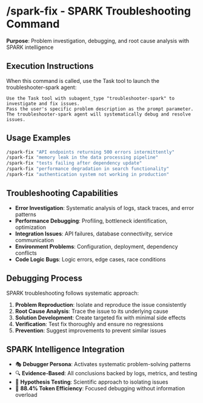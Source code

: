 # /spark-fix - SPARK Troubleshooting Command

**Purpose**: Problem investigation, debugging, and root cause analysis with SPARK intelligence

## Execution Instructions

When this command is called, use the Task tool to launch the troubleshooter-spark agent:

```
Use the Task tool with subagent_type "troubleshooter-spark" to investigate and fix issues.
Pass the user's specific problem description as the prompt parameter.
The troubleshooter-spark agent will systematically debug and resolve issues.
```

## Usage Examples

```bash
/spark-fix "API endpoints returning 500 errors intermittently"
/spark-fix "memory leak in the data processing pipeline"
/spark-fix "tests failing after dependency update" 
/spark-fix "performance degradation in search functionality"
/spark-fix "authentication system not working in production"
```

## Troubleshooting Capabilities

- **Error Investigation**: Systematic analysis of logs, stack traces, and error patterns
- **Performance Debugging**: Profiling, bottleneck identification, optimization
- **Integration Issues**: API failures, database connectivity, service communication
- **Environment Problems**: Configuration, deployment, dependency conflicts
- **Code Logic Bugs**: Logic errors, edge cases, race conditions

## Debugging Process

SPARK troubleshooting follows systematic approach:
1. **Problem Reproduction**: Isolate and reproduce the issue consistently
2. **Root Cause Analysis**: Trace the issue to its underlying cause
3. **Solution Development**: Create targeted fix with minimal side effects
4. **Verification**: Test fix thoroughly and ensure no regressions
5. **Prevention**: Suggest improvements to prevent similar issues

## SPARK Intelligence Integration

- 🎭 **Debugger Persona**: Activates systematic problem-solving patterns
- 🔍 **Evidence-Based**: All conclusions backed by logs, metrics, and testing
- 🧪 **Hypothesis Testing**: Scientific approach to isolating issues
- 🚀 **88.4% Token Efficiency**: Focused debugging without information overload